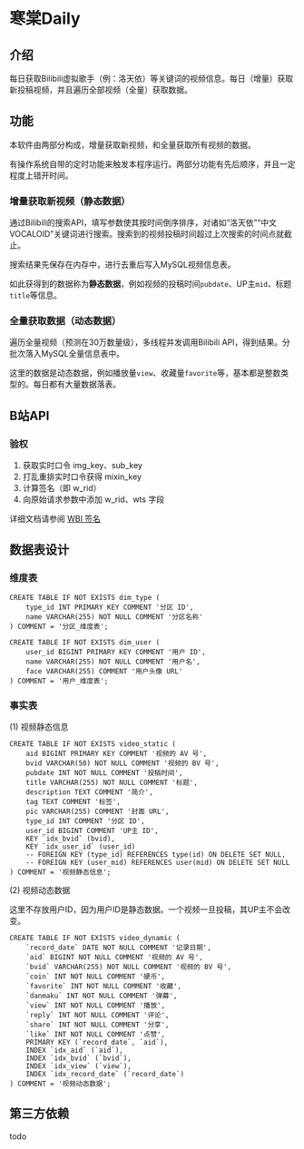 # 寒棠Daily

## 介绍

每日获取Bilibili虚拟歌手（例：洛天依）等关键词的视频信息。每日（增量）获取新投稿视频，并且遍历全部视频（全量）获取数据。

## 功能

本软件由两部分构成，增量获取新视频，和全量获取所有视频的数据。

有操作系统自带的定时功能来触发本程序运行。两部分功能有先后顺序，并且一定程度上错开时间。

### 增量获取新视频（静态数据）

通过Bilibili的搜索API，填写参数使其按时间倒序排序，对诸如“洛天依”“中文VOCALOID”关键词进行搜索。搜索到的视频投稿时间超过上次搜索的时间点就截止。

搜索结果先保存在内存中，进行去重后写入MySQL视频信息表。

如此获得到的数据称为**静态数据**，例如视频的投稿时间`pubdate`、UP主`mid`、标题`title`等信息。

### 全量获取数据（动态数据）

遍历全量视频（预测在30万数量级），多线程并发调用Bilibili API，得到结果。分批次落入MySQL全量信息表中。

这里的数据是动态数据，例如播放量`view`、收藏量`favorite`等，基本都是整数类型的。每日都有大量数据落表。

## B站API

### 验权

1. 获取实时口令 img_key、sub_key
1. 打乱重排实时口令获得 mixin_key
1. 计算签名（即 w_rid）
1. 向原始请求参数中添加 w_rid、wts 字段

详细文档请参阅 [WBI 签名](https://github.com/SocialSisterYi/bilibili-API-collect/blob/master/docs/misc/sign/wbi.md)

## 数据表设计

### 维度表

```mysql-sql
CREATE TABLE IF NOT EXISTS dim_type (
    type_id INT PRIMARY KEY COMMENT '分区 ID',
    name VARCHAR(255) NOT NULL COMMENT '分区名称'
) COMMENT = '分区_维度表';

CREATE TABLE IF NOT EXISTS dim_user (
    user_id BIGINT PRIMARY KEY COMMENT '用户 ID',
    name VARCHAR(255) NOT NULL COMMENT '用户名',
    face VARCHAR(255) COMMENT '用户头像 URL'
) COMMENT = '用户_维度表';
```
### 事实表

(1) 视频静态信息 

```mysql-sql
CREATE TABLE IF NOT EXISTS video_static (
    aid BIGINT PRIMARY KEY COMMENT '视频的 AV 号',
    bvid VARCHAR(50) NOT NULL COMMENT '视频的 BV 号',
    pubdate INT NOT NULL COMMENT '投稿时间',
    title VARCHAR(255) NOT NULL COMMENT '标题',
    description TEXT COMMENT '简介',
    tag TEXT COMMENT '标签',
    pic VARCHAR(255) COMMENT '封面 URL',
    type_id INT COMMENT '分区 ID',
    user_id BIGINT COMMENT 'UP主 ID',
    KEY `idx_bvid` (bvid),
    KEY `idx_user_id` (user_id)
    -- FOREIGN KEY (type_id) REFERENCES type(id) ON DELETE SET NULL,
    -- FOREIGN KEY (user_mid) REFERENCES user(mid) ON DELETE SET NULL
) COMMENT = '视频静态信息';
```

(2) 视频动态数据

这里不存放用户ID，因为用户ID是静态数据。一个视频一旦投稿，其UP主不会改变。

```mysql-sql
CREATE TABLE IF NOT EXISTS video_dynamic (
    `record_date` DATE NOT NULL COMMENT '记录日期', 
    `aid` BIGINT NOT NULL COMMENT '视频的 AV 号',
    `bvid` VARCHAR(255) NOT NULL COMMENT '视频的 BV 号',
    `coin` INT NOT NULL COMMENT '硬币',
    `favorite` INT NOT NULL COMMENT '收藏',
    `danmaku` INT NOT NULL COMMENT '弹幕',
    `view` INT NOT NULL COMMENT '播放',
    `reply` INT NOT NULL COMMENT '评论',
    `share` INT NOT NULL COMMENT '分享',
    `like` INT NOT NULL COMMENT '点赞',
    PRIMARY KEY (`record_date`, `aid`),
    INDEX `idx_aid` (`aid`),
    INDEX `idx_bvid` (`bvid`),
    INDEX `idx_view` (`view`),
    INDEX `idx_record_date` (`record_date`)
) COMMENT = '视频动态数据';
```


## 第三方依赖

todo

